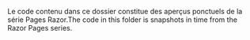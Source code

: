 <span data-ttu-id="85a05-101">Le code contenu dans ce dossier constitue des aperçus ponctuels de la série Pages Razor.</span><span class="sxs-lookup"><span data-stu-id="85a05-101">The code in this folder is snapshots in time from the Razor Pages series.</span></span>
